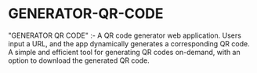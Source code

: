 # GENERATOR-QR-CODE
"GENERATOR QR CODE" :-    A QR code generator web application. Users input a URL, and the app dynamically generates a corresponding QR code.  A simple and efficient tool for generating QR codes on-demand, with an option to download the generated QR code.
